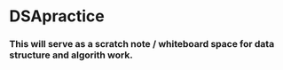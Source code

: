 # DSApractice

### This will serve as a scratch note / whiteboard space for data structure and algorith work. 
